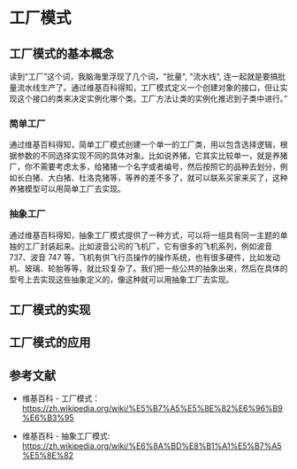 # 工厂模式

## 工厂模式的基本概念

读到“工厂”这个词，我脑海里浮现了几个词，"批量", "流水线", 连一起就是要搞批量流水线生产了。通过维基百科得知，工厂模式定义一个创建对象的接口，但让实现这个接口的类来决定实例化哪个类。工厂方法让类的实例化推迟到子类中进行。”

### 简单工厂

通过维基百科得知，简单工厂模式创建一个单一的工厂类，用以包含选择逻辑，根据参数的不同选择实现不同的具体对象。比如说养猪，它其实比较单一，就是养猪厂，你不需要考虑太多，给猪猪一个名字或者编号，然后按照它的品种去划分，例如长白猪、大白猪、杜洛克猪等，等养的差不多了，就可以联系买家来买了，这种养猪模型可以用简单工厂去实现。

### 抽象工厂

通过维基百科得知，抽象工厂模式提供了一种方式，可以将一组具有同一主题的单独的工厂封装起来。比如波音公司的飞机厂，它有很多的飞机系列，例如波音 737、波音 747 等，飞机有供飞行员操作的操作系统，也有很多硬件，比如发动机、玻璃、轮胎等等，就比较复杂了。我们把一些公共的抽象出来，然后在具体的型号上去实现这些抽象定义的，像这种就可以用抽象工厂去实现。

## 工厂模式的实现

## 工厂模式的应用

## 参考文献

- 维基百科 - 工厂模式： https://zh.wikipedia.org/wiki/%E5%B7%A5%E5%8E%82%E6%96%B9%E6%B3%95

- 维基百科 - 抽象工厂模式: https://zh.wikipedia.org/wiki/%E6%8A%BD%E8%B1%A1%E5%B7%A5%E5%8E%82
